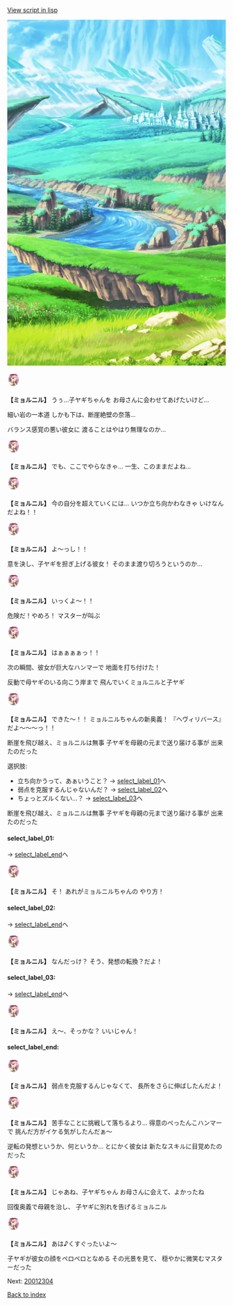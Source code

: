 [View script in lisp](../scripts/20012303.txt)

![plain.png](../images/backgrounds/plain.png)

<img src="../images/units/200121.png" alt="200121.png" height="34"/>

**【ミョルニル】**
うぅ…子ヤギちゃんを
お母さんに会わせてあげたいけど…

細い岩の一本道
しかも下は、断崖絶壁の奈落…

バランス感覚の悪い彼女に
渡ることはやはり無理なのか…

<img src="../images/units/200121.png" alt="200121.png" height="34"/>

**【ミョルニル】**
でも、ここでやらなきゃ…
一生、このままだよね…

<img src="../images/units/200121.png" alt="200121.png" height="34"/>

**【ミョルニル】**
今の自分を超えていくには…
いつか立ち向かわなきゃ
いけなんだよね！！

<img src="../images/units/200121.png" alt="200121.png" height="34"/>

**【ミョルニル】**
よ～っし！！

意を決し、子ヤギを担ぎ上げる彼女！
そのまま渡り切ろうというのか…

<img src="../images/units/200121.png" alt="200121.png" height="34"/>

**【ミョルニル】**
いっくよ～！！

危険だ！やめろ！
マスターが叫ぶ

<img src="../images/units/200121.png" alt="200121.png" height="34"/>

**【ミョルニル】**
はぁぁぁぁっ！！

次の瞬間、彼女が巨大なハンマーで
地面を打ち付けた！

反動で母ヤギのいる向こう岸まで
飛んでいくミョルニルと子ヤギ

<img src="../images/units/200121.png" alt="200121.png" height="34"/>

**【ミョルニル】**
できた～！！
ミョルニルちゃんの新奥義！
『ヘヴィリバース』だよ～～～っ！！

断崖を飛び越え、ミョルニルは無事
子ヤギを母親の元まで送り届ける事が
出来たのだった

選択肢:
- 立ち向かうって、あぁいうこと？ → [select_label_01](#select_label_01)へ
- 弱点を克服するんじゃないんだ？ → [select_label_02](#select_label_02)へ
- ちょっとズルくない…？ → [select_label_03](#select_label_03)へ

断崖を飛び越え、ミョルニルは無事
子ヤギを母親の元まで送り届ける事が
出来たのだった

#### select_label_01:
 → [select_label_end](#select_label_end)へ

<img src="../images/units/200121.png" alt="200121.png" height="34"/>

**【ミョルニル】**
そ！
あれがミョルニルちゃんの
やり方！

#### select_label_02:
 → [select_label_end](#select_label_end)へ

<img src="../images/units/200121.png" alt="200121.png" height="34"/>

**【ミョルニル】**
なんだっけ？
そう、発想の転換？だよ！

#### select_label_03:
 → [select_label_end](#select_label_end)へ

<img src="../images/units/200121.png" alt="200121.png" height="34"/>

**【ミョルニル】**
え～、そっかな？
いいじゃん！

#### select_label_end:

<img src="../images/units/200121.png" alt="200121.png" height="34"/>

**【ミョルニル】**
弱点を克服するんじゃなくて、
長所をさらに伸ばしたんだよ！

<img src="../images/units/200121.png" alt="200121.png" height="34"/>

**【ミョルニル】**
苦手なことに挑戦して落ちるより…
得意のぺったんこハンマーで
挑んだ方がイケる気がしたんだぁ～

逆転の発想というか、何というか…
とにかく彼女は
新たなスキルに目覚めたのだった

<img src="../images/units/200121.png" alt="200121.png" height="34"/>

**【ミョルニル】**
じゃあね、子ヤギちゃん
お母さんに会えて、よかったね

回復奥義で母親を治し、
子ヤギに別れを告げるミョルニル

<img src="../images/units/200121.png" alt="200121.png" height="34"/>

**【ミョルニル】**
あは♪くすぐったいよ～

子ヤギが彼女の顔をペロペロとなめる
その光景を見て、
穏やかに微笑むマスターだった

Next: [20012304](20012304.md)

[Back to index](index.md)
